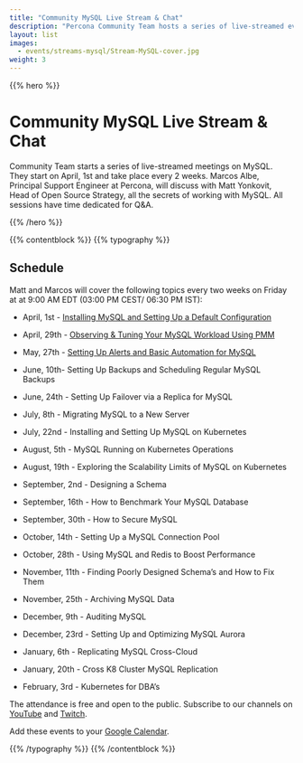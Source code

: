 ```yaml
---
title: "Community MySQL Live Stream & Chat"
description: "Percona Community Team hosts a series of live-streamed event on MySQL. You will find out all the secrets of work with that open source database together with the Principal Support Engineer Marcos Albe. The meetings are bi-weekly and start in April. Join us on the sessions and ask your questions to the expert!"
layout: list
images:
  - events/streams-mysql/Stream-MySQL-cover.jpg
weight: 3
---
```


{{% hero %}}

# Community MySQL Live Stream & Chat

Community Team starts a series of live-streamed meetings on MySQL. They start on April, 1st and take place every 2 weeks. Marcos Albe, Principal Support Engineer at Percona, will discuss with Matt Yonkovit, Head of Open Source Strategy, all the secrets of working with MySQL. All sessions have time dedicated for Q&A.

{{% /hero %}}

{{% contentblock %}}
{{% typography %}}

## Schedule

Matt and Marcos will cover the following topics every two weeks on Friday at at 9:00 AM EDT (03:00 PM CEST/ 06:30 PM IST): 

* April, 1st -  [Installing MySQL and Setting Up a Default Configuration](/events/streams-mysql/2022-04-01-install-mysql-setting-up-configuration/)

* April, 29th - [Observing & Tuning Your MySQL Workload Using PMM](/events/streams-mysql/2022-04-15-observing-tuning-your-mysql-workload-using-pmm/)

* May, 27th -  [Setting Up Alerts and Basic Automation for MySQL](/events/streams-mysql/2022-05-27-setting-up-alerts-and-basic-automation-for-mysql/)

* June, 10th- Setting Up Backups and Scheduling Regular MySQL Backups

* June, 24th - Setting Up Failover via a Replica for MySQL

* July, 8th - Migrating MySQL to a New Server

* July, 22nd  - Installing and Setting Up MySQL on Kubernetes

* August, 5th - MySQL Running on Kubernetes Operations

* August, 19th -  Exploring the Scalability Limits of MySQL on Kubernetes

* September, 2nd - Designing a Schema

* September, 16th - How to Benchmark Your MySQL Database 

* September, 30th - How to Secure MySQL

* October, 14th - Setting Up a MySQL Connection Pool

* October, 28th - Using MySQL and Redis to Boost Performance 

* November, 11th - Finding Poorly Designed Schema’s and How to Fix Them

* November, 25th - Archiving MySQL Data

* December, 9th - Auditing MySQL 

* December, 23rd - Setting Up and Optimizing MySQL Aurora 

* January, 6th - Replicating MySQL Cross-Cloud

* January, 20th - Cross K8 Cluster MySQL Replication 

* February, 3rd - Kubernetes for DBA’s

The attendance is free and open to the public. Subscribe to our channels on [YouTube](https://www.youtube.com/channel/UCLJ0Ok4HeUBrRYF4irturVA) and [Twitch](https://www.twitch.tv/perconacommunity).

Add these events to your [Google Calendar](https://calendar.google.com/event?action=TEMPLATE&tmeid=NWJoaGU5dTM2ZmpqZ3Y1bTR0anBrOGRxN3RfMjAyMjA0MDFUMTMwMDAwWiBmcmVkZWwubWFtaW5kcmFAcGVyY29uYS5jb20&tmsrc=fredel.mamindra%40percona.com&scp=ALL).

{{% /typography %}}
{{% /contentblock %}}
